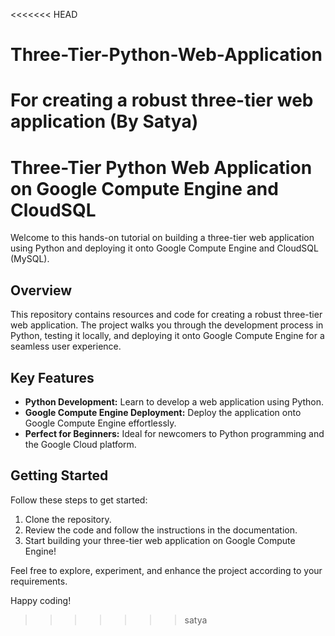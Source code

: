 <<<<<<< HEAD
# Three-Tier-Python-Web-Application
For creating a robust three-tier web application (By Satya)
=======
# Three-Tier Python Web Application on Google Compute Engine and CloudSQL

Welcome to this hands-on tutorial on building a three-tier web application using Python and deploying it onto Google Compute Engine and CloudSQL (MySQL).

## Overview

This repository contains resources and code for creating a robust three-tier web application. The project walks you through the development process in Python, testing it locally, and deploying it onto Google Compute Engine for a seamless user experience.

## Key Features

- **Python Development:** Learn to develop a web application using Python.
- **Google Compute Engine Deployment:** Deploy the application onto Google Compute Engine effortlessly.
- **Perfect for Beginners:** Ideal for newcomers to Python programming and the Google Cloud platform.

## Getting Started

Follow these steps to get started:

1. Clone the repository.
2. Review the code and follow the instructions in the documentation.
3. Start building your three-tier web application on Google Compute Engine!


Feel free to explore, experiment, and enhance the project according to your requirements.

Happy coding!
>>>>>>> satya
